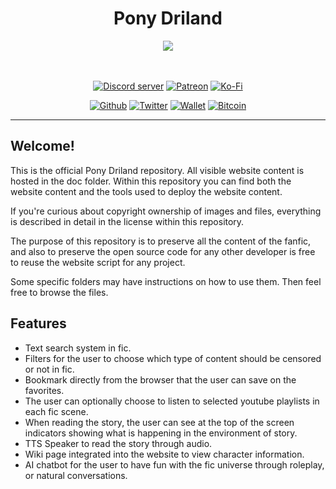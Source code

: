 <div align="center">
<h1>Pony Driland</h1>

<center>
<img src="https://github.com/Pony-Driland/Website/blob/main/docs/img/external/banner1.jpg?raw=true">
</center>
<br/><br/>
<p>
    <a href="https://discord.gg/sSkysVtj7y"><img src="https://img.shields.io/discord/881322783538298891?color=7289da&logo=discord&logoColor=white" alt="Discord server" /></a>
    <a href="https://www.patreon.com/JasminDreasond"><img src="https://img.shields.io/badge/donate-patreon-F96854.svg?logo=patreon" alt="Patreon" /></a>
    <a href="https://ko-fi.com/jasmindreasond"><img src="https://img.shields.io/badge/donate-ko%20fi-29ABE0.svg?logo=ko-fi" alt="Ko-Fi" /></a>
</p>

[![Github](https://img.shields.io/badge/-Github-000?style=for-the-badge&logo=Github&logoColor=white)](https://github.com/Pony-Driland)
[![Twitter](https://img.shields.io/badge/-Twitter-1da1f2?style=for-the-badge&logo=Twitter&logoColor=white)](https://twitter.com/JasminDreasond/)
[![Wallet](https://img.shields.io/badge/-Wallet_Donation-ecf0f1?style=for-the-badge&logo=Ethereum&logoColor=black)](https://ud.me/jasmindreasond.x)
[![Bitcoin](https://img.shields.io/badge/-Bitcoin_Donation-0d579b?style=for-the-badge&logo=Bitcoin&logoColor=black)](https://www.blockchain.com/pt/btc/address/bc1qnk7upe44xrsll2tjhy5msg32zpnqxvyysyje2g)

</div>

<hr/>

## Welcome!

This is the official Pony Driland repository. All visible website content is hosted in the doc folder. Within this repository you can find both the website content and the tools used to deploy the website content.

If you're curious about copyright ownership of images and files, everything is described in detail in the license within this repository.

The purpose of this repository is to preserve all the content of the fanfic, and also to preserve the open source code for any other developer is free to reuse the website script for any project.

Some specific folders may have instructions on how to use them. Then feel free to browse the files.

## Features

- Text search system in fic.
- Filters for the user to choose which type of content should be censored or not in fic.
- Bookmark directly from the browser that the user can save on the favorites.
- The user can optionally choose to listen to selected youtube playlists in each fic scene.
- When reading the story, the user can see at the top of the screen indicators showing what is happening in the environment of story.
- TTS Speaker to read the story through audio.
- Wiki page integrated into the website to view character information.
- AI chatbot for the user to have fun with the fic universe through roleplay, or natural conversations.